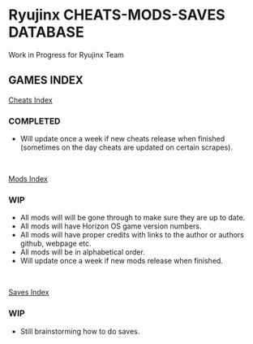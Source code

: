 # Ryujinx CHEATS-MODS-SAVES DATABASE 

Work in Progress for Ryujinx Team


## GAMES INDEX

[Cheats Index](Cheats.md)

### COMPLETED
- Will update once a week if new cheats release when finished (sometimes on the day cheats are updated on certain scrapes).
</br>

[Mods Index](Mods.md)
### WIP
- All mods will will be gone through to make sure they are up to date.
- All mods will have Horizon OS game version numbers.
- All mods will have proper credits with links to the author or authors github, webpage etc.
- All mods will be in alphabetical order.
- Will update once a week if new mods release when finished.
</br>

[Saves Index](Saves.md)
### WIP
- Still brainstorming how to do saves.
